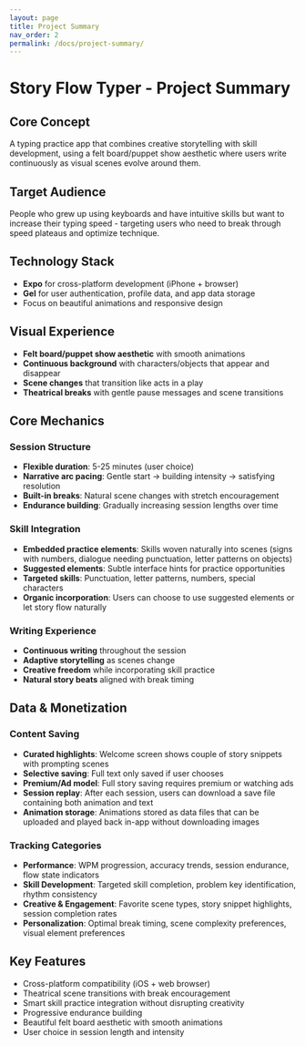 ```yaml
---
layout: page
title: Project Summary
nav_order: 2
permalink: /docs/project-summary/
---
```


# Story Flow Typer - Project Summary

## Core Concept
A typing practice app that combines creative storytelling with skill development, using a felt board/puppet show aesthetic where users write continuously as visual scenes evolve around them.

## Target Audience
People who grew up using keyboards and have intuitive skills but want to increase their typing speed - targeting users who need to break through speed plateaus and optimize technique.

## Technology Stack
- **Expo** for cross-platform development (iPhone + browser)
- **Gel** for user authentication, profile data, and app data storage
- Focus on beautiful animations and responsive design

## Visual Experience
- **Felt board/puppet show aesthetic** with smooth animations
- **Continuous background** with characters/objects that appear and disappear
- **Scene changes** that transition like acts in a play
- **Theatrical breaks** with gentle pause messages and scene transitions

## Core Mechanics

### Session Structure
- **Flexible duration**: 5-25 minutes (user choice)
- **Narrative arc pacing**: Gentle start → building intensity → satisfying resolution
- **Built-in breaks**: Natural scene changes with stretch encouragement
- **Endurance building**: Gradually increasing session lengths over time

### Skill Integration
- **Embedded practice elements**: Skills woven naturally into scenes (signs with numbers, dialogue needing punctuation, letter patterns on objects)
- **Suggested elements**: Subtle interface hints for practice opportunities
- **Targeted skills**: Punctuation, letter patterns, numbers, special characters
- **Organic incorporation**: Users can choose to use suggested elements or let story flow naturally

### Writing Experience
- **Continuous writing** throughout the session
- **Adaptive storytelling** as scenes change
- **Creative freedom** while incorporating skill practice
- **Natural story beats** aligned with break timing

## Data & Monetization

### Content Saving
- **Curated highlights**: Welcome screen shows couple of story snippets with prompting scenes
- **Selective saving**: Full text only saved if user chooses
- **Premium/Ad model**: Full story saving requires premium or watching ads
- **Session replay**: After each session, users can download a save file containing both animation and text
- **Animation storage**: Animations stored as data files that can be uploaded and played back in-app without downloading images

### Tracking Categories
- **Performance**: WPM progression, accuracy trends, session endurance, flow state indicators
- **Skill Development**: Targeted skill completion, problem key identification, rhythm consistency
- **Creative & Engagement**: Favorite scene types, story snippet highlights, session completion rates
- **Personalization**: Optimal break timing, scene complexity preferences, visual element preferences

## Key Features
- Cross-platform compatibility (iOS + web browser)
- Theatrical scene transitions with break encouragement
- Smart skill practice integration without disrupting creativity
- Progressive endurance building
- Beautiful felt board aesthetic with smooth animations
- User choice in session length and intensity